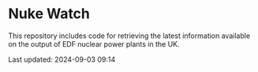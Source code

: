 # Nuke Watch

This repository includes code for retrieving the latest information available on the output of EDF nuclear power plants in the UK.

Last updated: 2024-09-03 09:14